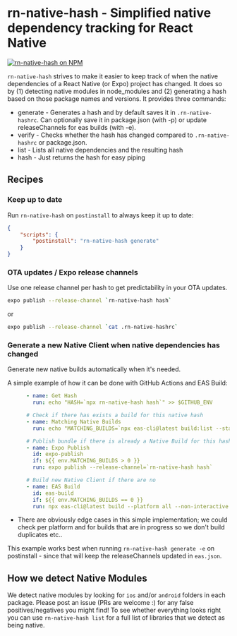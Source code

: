 # rn-native-hash - Simplified native dependency tracking for React Native

[![rn-native-hash on NPM](https://img.shields.io/npm/v/rn-native-hash)](https://www.npmjs.com/package/rn-native-hash)

`rn-native-hash` strives to make it easier to keep track of when the native dependencies of a React Native (or Expo) project has changed. It does so by (1) detecting native modules in node_modules and (2) generating a hash based on those package names and versions. It provides three commands:
- generate - Generates a hash and by default saves it in `.rn-native-hashrc`. Can optionally save it in package.json (with -p) or update releaseChannels for eas builds (with -e).
- verify - Checks whether the hash has changed compared to `.rn-native-hashrc` or package.json.
- list - Lists all native dependencies and the resulting hash
- hash - Just returns the hash for easy piping

## Recipes

### Keep up to date
Run `rn-native-hash` on `postinstall` to always keep it up to date:
```json
{
    "scripts": {
        "postinstall": "rn-native-hash generate"
    }
}
```

### OTA updates / Expo release channels
Use one release channel per hash to get predictability in your OTA updates.

```bash
expo publish --release-channel `rn-native-hash hash`
```
or
```bash
expo publish --release-channel `cat .rn-native-hashrc`
```

### Generate a new Native Client when native dependencies has changed
Generate new native builds automatically when it's needed. 

A simple example of how it can be done with GitHub Actions and EAS Build:
```yml
      - name: Get Hash
        run: echo "HASH=`npx rn-native-hash hash`" >> $GITHUB_ENV

      # Check if there has exists a build for this native hash
      - name: Matching Native Builds
        run: echo "MATCHING_BUILDS=`npx eas-cli@latest build:list --status=finished | grep -c $HASH`" >> $GITHUB_ENV

      # Publish bundle if there is already a Native Build for this hash out there:
      - name: Expo Publish
        id: expo-publish
        if: ${{ env.MATCHING_BUILDS > 0 }}
        run: expo publish --release-channel=`rn-native-hash hash`

      # Build new Native Client if there are no
      - name: EAS Build
        id: eas-build
        if: ${{ env.MATCHING_BUILDS == 0 }}
        run: npx eas-cli@latest build --platform all --non-interactive --no-wait
```
* There are obviously edge cases in this simple implementation; we could check per platform and for builds that are in progress so we don't build duplicates etc..

This example works best when running `rn-native-hash generate -e` on postinstall - since that will keep the releaseChannels updated in `eas.json`.

## How we detect Native Modules
We detect native modules by looking for `ios` and/or `android` folders in each package. Please post an issue (PRs are welcome :) for any false positives/negatives you might find! To see whether everything looks right you can use `rn-native-hash list` for a full list of libraries that we detect as being native.